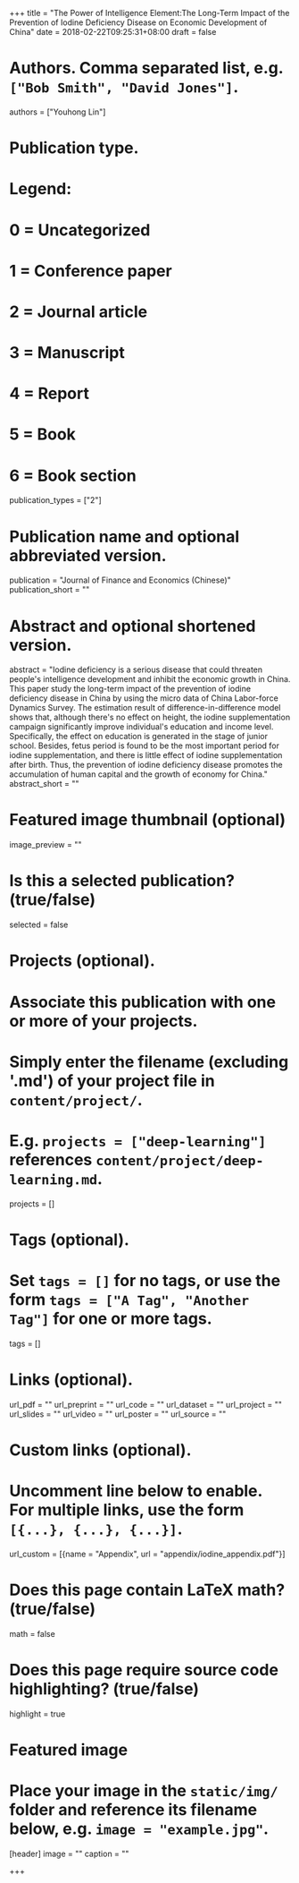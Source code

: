 +++
title = "The Power of Intelligence Element:The Long-Term Impact of the Prevention of Iodine Deficiency Disease on Economic Development of China"
date = 2018-02-22T09:25:31+08:00
draft = false

# Authors. Comma separated list, e.g. `["Bob Smith", "David Jones"]`.
authors = ["Youhong Lin"]

# Publication type.
# Legend:
# 0 = Uncategorized
# 1 = Conference paper
# 2 = Journal article
# 3 = Manuscript
# 4 = Report
# 5 = Book
# 6 = Book section
publication_types = ["2"]

# Publication name and optional abbreviated version.
publication = "Journal of Finance and Economics (Chinese)"
publication_short = ""

# Abstract and optional shortened version.
abstract = "Iodine deficiency is a serious disease that could threaten people's intelligence development and inhibit the economic growth in China. This paper study the long-term impact of the prevention of iodine deficiency disease in China by using the micro data of China Labor-force Dynamics Survey. The estimation result of difference-in-difference model shows that, although there's no effect on height, the iodine supplementation campaign significantly improve individual's education and income level. Specifically, the effect on education is generated in the stage of junior school. Besides, fetus period is found to be the most important period for iodine supplementation, and there is little effect of iodine supplementation after birth. Thus, the prevention of iodine deficiency disease promotes the accumulation of human capital and the growth of economy for China."
abstract_short = ""

# Featured image thumbnail (optional)
image_preview = ""

# Is this a selected publication? (true/false)
selected = false

# Projects (optional).
#   Associate this publication with one or more of your projects.
#   Simply enter the filename (excluding '.md') of your project file in `content/project/`.
#   E.g. `projects = ["deep-learning"]` references `content/project/deep-learning.md`.
projects = []

# Tags (optional).
#   Set `tags = []` for no tags, or use the form `tags = ["A Tag", "Another Tag"]` for one or more tags.
tags = []

# Links (optional).
url_pdf = ""
url_preprint = ""
url_code = ""
url_dataset = ""
url_project = ""
url_slides = ""
url_video = ""
url_poster = ""
url_source = ""

# Custom links (optional).
#   Uncomment line below to enable. For multiple links, use the form `[{...}, {...}, {...}]`.
url_custom = [{name = "Appendix", url = "appendix/iodine_appendix.pdf"}]

# Does this page contain LaTeX math? (true/false)
math = false

# Does this page require source code highlighting? (true/false)
highlight = true

# Featured image
# Place your image in the `static/img/` folder and reference its filename below, e.g. `image = "example.jpg"`.
[header]
image = ""
caption = ""

+++
